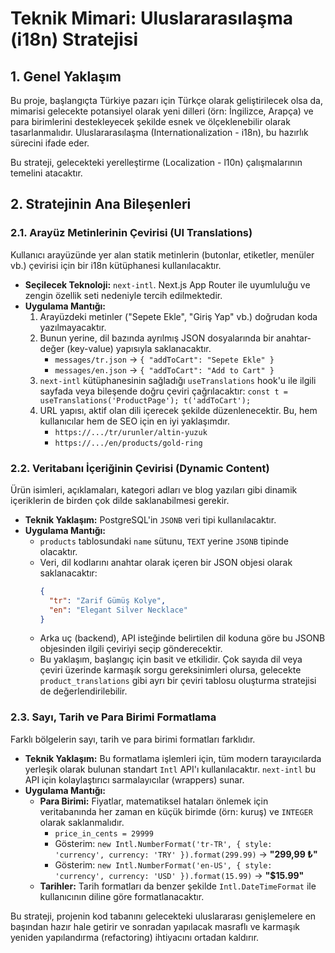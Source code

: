 # Teknik Mimari: Uluslararasılaşma (i18n) Stratejisi

## 1. Genel Yaklaşım

Bu proje, başlangıçta Türkiye pazarı için Türkçe olarak geliştirilecek olsa da, mimarisi gelecekte potansiyel olarak yeni dilleri (örn: İngilizce, Arapça) ve para birimlerini destekleyecek şekilde esnek ve ölçeklenebilir olarak tasarlanmalıdır. Uluslararasılaşma (Internationalization - i18n), bu hazırlık sürecini ifade eder.

Bu strateji, gelecekteki yerelleştirme (Localization - l10n) çalışmalarının temelini atacaktır.

## 2. Stratejinin Ana Bileşenleri

### 2.1. Arayüz Metinlerinin Çevirisi (UI Translations)

Kullanıcı arayüzünde yer alan statik metinlerin (butonlar, etiketler, menüler vb.) çevirisi için bir i18n kütüphanesi kullanılacaktır.

- **Seçilecek Teknoloji:** `next-intl`. Next.js App Router ile uyumluluğu ve zengin özellik seti nedeniyle tercih edilmektedir.
- **Uygulama Mantığı:**
    1. Arayüzdeki metinler ("Sepete Ekle", "Giriş Yap" vb.) doğrudan koda yazılmayacaktır.
    2. Bunun yerine, dil bazında ayrılmış JSON dosyalarında bir anahtar-değer (key-value) yapısıyla saklanacaktır.
        - `messages/tr.json` -> `{ "addToCart": "Sepete Ekle" }`
        - `messages/en.json` -> `{ "addToCart": "Add to Cart" }`
    3. `next-intl` kütüphanesinin sağladığı `useTranslations` hook'u ile ilgili sayfada veya bileşende doğru çeviri çağrılacaktır: `const t = useTranslations('ProductPage'); t('addToCart');`
    4. URL yapısı, aktif olan dili içerecek şekilde düzenlenecektir. Bu, hem kullanıcılar hem de SEO için en iyi yaklaşımdır.
        - `https://.../tr/urunler/altin-yuzuk`
        - `https://.../en/products/gold-ring`

### 2.2. Veritabanı İçeriğinin Çevirisi (Dynamic Content)

Ürün isimleri, açıklamaları, kategori adları ve blog yazıları gibi dinamik içeriklerin de birden çok dilde saklanabilmesi gerekir.

- **Teknik Yaklaşım:** PostgreSQL'in `JSONB` veri tipi kullanılacaktır.
- **Uygulama Mantığı:**
    - `products` tablosundaki `name` sütunu, `TEXT` yerine `JSONB` tipinde olacaktır.
    - Veri, dil kodlarını anahtar olarak içeren bir JSON objesi olarak saklanacaktır:
      ```json
      {
        "tr": "Zarif Gümüş Kolye",
        "en": "Elegant Silver Necklace"
      }
      ```
    - Arka uç (backend), API isteğinde belirtilen dil koduna göre bu JSONB objesinden ilgili çeviriyi seçip gönderecektir.
    - Bu yaklaşım, başlangıç için basit ve etkilidir. Çok sayıda dil veya çeviri üzerinde karmaşık sorgu gereksinimleri olursa, gelecekte `product_translations` gibi ayrı bir çeviri tablosu oluşturma stratejisi de değerlendirilebilir.

### 2.3. Sayı, Tarih ve Para Birimi Formatlama

Farklı bölgelerin sayı, tarih ve para birimi formatları farklıdır.

- **Teknik Yaklaşım:** Bu formatlama işlemleri için, tüm modern tarayıcılarda yerleşik olarak bulunan standart `Intl` API'ı kullanılacaktır. `next-intl` bu API için kolaylaştırıcı sarmalayıcılar (wrappers) sunar.
- **Uygulama Mantığı:**
    - **Para Birimi:** Fiyatlar, matematiksel hataları önlemek için veritabanında her zaman en küçük birimde (örn: kuruş) ve `INTEGER` olarak saklanmalıdır.
      - `price_in_cents = 29999`
      - Gösterim: `new Intl.NumberFormat('tr-TR', { style: 'currency', currency: 'TRY' }).format(299.99)` -> **"299,99 ₺"**
      - Gösterim: `new Intl.NumberFormat('en-US', { style: 'currency', currency: 'USD' }).format(15.99)` -> **"$15.99"**
    - **Tarihler:** Tarih formatları da benzer şekilde `Intl.DateTimeFormat` ile kullanıcının diline göre formatlanacaktır.

Bu strateji, projenin kod tabanını gelecekteki uluslararası genişlemelere en başından hazır hale getirir ve sonradan yapılacak masraflı ve karmaşık yeniden yapılandırma (refactoring) ihtiyacını ortadan kaldırır. 
